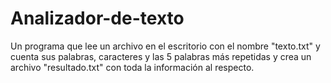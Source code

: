 # Analizador-de-texto
Un programa que lee un archivo en el escritorio con el nombre "texto.txt" y cuenta sus palabras, caracteres y las 5 palabras más repetidas y crea un archivo "resultado.txt" con toda la información al respecto.
